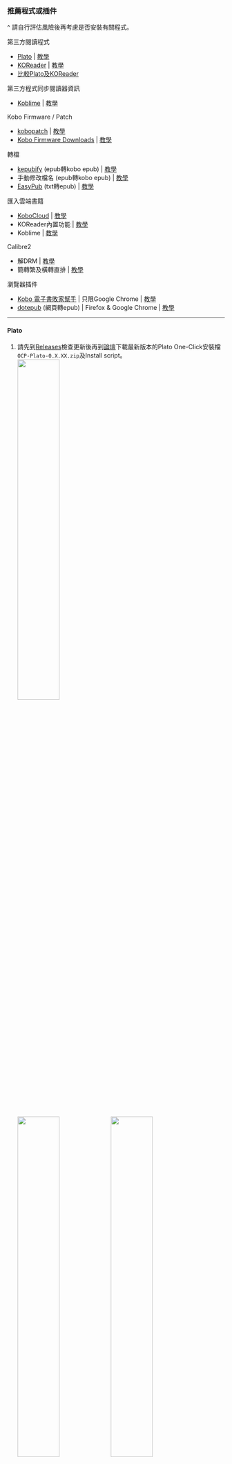 ### 推薦程式或插件
^ 請自行評估風險後再考慮是否安裝有關程式。

第三方閱讀程式<br>
- [Plato](https://github.com/baskerville/plato) | [教學](#Plato)
- [KOReader](https://github.com/koreader/koreader) | [教學](#KOReader)
- [比較Plato及KOReader](#比較Plato及KOReader)

第三方程式同步閱讀器資訊<br>
- [Koblime](https://kobli.me/) | [教學](#Koblime)

Kobo Firmware / Patch<br>
- [kobopatch](https://github.com/pgaskin/kobopatch) | [教學](#kobopatch)
- [Kobo Firmware Downloads](https://pgaskin.net/KoboStuff/kobofirmware.html)  | [教學](#kobo-firmware-downloads)

轉檔<br>
- [kepubify](https://github.com/pgaskin/kepubify) (epub轉kobo epub) | [教學](#kepubify)
- 手動修改檔名 (epub轉kobo epub) | [教學](#手動修改檔名轉kobo-epub)
- [EasyPub](https://www.hi-pda.com/forum/viewthread.php?tid=645717) (txt轉epub) | [教學](#EasyPub)

匯入雲端書籍<br>
- [KoboCloud](https://github.com/fsantini/KoboCloud) | [教學](#KoboCloud)
- KOReader內置功能 | [教學](#KOReader內置功能)
- Koblime | [教學](#Koblime匯入雲端書籍)

Calibre2
- 解DRM | [教學](#解DRM)
- 簡轉繁及橫轉直排 | [教學](#簡轉繁及橫轉直排)

瀏覽器插件<br>
- [Kobo 電子書敗家幫手](https://chrome.google.com/webstore/detail/kobo-%E9%9B%BB%E5%AD%90%E6%9B%B8%E6%95%97%E5%AE%B6%E5%B9%AB%E6%89%8B/ggbmfiledfmoeinemnnappkjldilblfh?hl=zh-TW) | 只限Google Chrome | [教學](#Kobo電子書敗家幫手)
- [dotepub](https://dotepub.com/) (網頁轉epub) | Firefox & Google Chrome | [教學](#dotepub)
<hr>

#### Plato
1. 請先到[Releases](https://github.com/baskerville/plato/releases)檢查更新後再到[論壇](https://www.mobileread.com/forums/showthread.php?t=314220)下載最新版本的Plato One-Click安裝檔`OCP-Plato-0.X.XX.zip`及Install script。<br>
<img src="../Img/Plato_1s.png" width="45%"><br>
<img src="../Img/Plato_1.png" width="45%"><img src="../Img/Plato_1a.png" width="45%"><br>
2. 然後將兩個檔案放在`.kobo`資料夾內，無須解壓縮。<br>
<img src="../Img/Plato_2.png" width="50%"><br>
3. 在Install script上右擊選擇「用PowerShell執行」。等候安裝完成即可。<br>
<img src="../Img/Plato_2a.png" width="50%"><br>
<img src="../Img/Plato_3.png" width="50%"><br>

^ 如使用Install script安裝，則無須再開啟`.kobo`/`Kobo`/`Kobo eReader.conf`並在`Kobo eReader.conf`中填入以下字句。手動解壓`OCP-Plato-0.X.XX.zip`的則需要填入。<br>
<img src="../Img/Plato_3a.png" width="50%"><br>
<blockquote>
[FeatureSettings]<br>
ExcludeSyncFolders=(\\.(?!kobo|adobe).+|([^.][^/]*/)+\\..+)<br>
</blockquote>

4. 以下為安裝後新增的資料夾。打開`.adds`/`plato`並重新命名`Settings-sample.toml`至`Settings.toml`。<br>
<img src="../Img/Plato_4.png" width="50%"><br>
5. 退出閱讀器，待重啟後即可使用。<br>

^ 如需更新，下載最新檔後按照上述步驟1至3重做即可。<br>

Plato系統實際畫面如下：<br>
<img src="../Img/Plato_Screen_1.png" width="33%"> <img src="../Img/Plato_Screen_3.png" width="33%"> <img src="../Img/Plato_Screen_4.png" width="33%"><br>
<hr>

#### KOReader
1. 請先到[Releases](https://github.com/koreader/koreader/releases)檢查更新後再到[論壇](https://www.mobileread.com/forums/showthread.php?t=314220)下載最新版本的KOReader One-Click安裝檔`OCP-KOReader-v202X.XX.zip`及Install script。<br>
<img src="../Img/KOReader_1.png" width="45%"><br>
<img src="../Img/KOReader_1a.png" width="45%"><img src="../Img/KOReader_1b.png" width="45%"><br>
2. 然後將兩個檔案放在`.kobo`資料夾內，無須解壓縮。<br>
<img src="../Img/KOReader_2.png" width="50%"><br>
3. 在Install script上右擊選擇「用PowerShell執行」。等候安裝完成即可。<br>
<img src="../Img/KOReader_2a.png" width="50%"><br>

^ 如使用Install script安裝，則無須再開啟`.kobo`/`Kobo`/`Kobo eReader.conf`並在`Kobo eReader.conf`中填入以下字句。手動解壓`OCP-KOReader-v202X.XX.zip`的則需要填入。<br>
<img src="../Img/KOReader_2b.png" width="50%"><br>
<blockquote>
[FeatureSettings]<br>
ExcludeSyncFolders=(\\.(?!kobo|adobe).+|([^.][^/]*/)+\\..+)<br>
</blockquote>

4. 以下為安裝後新增的資料夾。退出閱讀器，待重啟後即可使用。<br>
<img src="../Img/KOReader_3.png" width="50%"><br>

^ 如需更新，請在KOReader內按「Update」即可。<br>
<img src="../Img/KOReader_Screen_5.png" width="50%"><br>
^^ 如出現「Generator Error」，代表閱讀器版本已更新或出現其他不明情況引致錯誤。請依步驟1開始重新安裝一次即可。<br>

KOReader系統實際畫面如下：<br>
<img src="../Img/KOReader_Screen_1.png" width="35%"> <img src="../Img/KOReader_Screen_2.png" width="35%"><br>
<img src="../Img/KOReader_Screen_3.png" width="35%"> <img src="../Img/KOReader_Screen_4.png" width="35%"><br>
<hr>

#### 比較Plato及KOReader
** 純粹個人意見，每人體驗或有所不同。<br>
<table>
  <tr>
   <td>Plato</td>
   <td>KOReader</td>
  </tr>
  <tr>
   <td>介面較簡潔，較多功能用圖案代替文字，或較難理解。<br>裁剪pdf白邊方面，只有手動裁剪。若裁錯範圍則無法重設。<br>耗電量較低。<br>需要連接電腦及下載更新檔後重新安裝。<br>顯示書籍列表方式和原生系統大同小異，沒有資料夾功能。若有過多書藉將較難尋找。</td>
   <td>介面較繁複，但功能更為全面。<br>裁剪pdf白邊方面，有自動裁剪等選項。若裁錯範圍亦可重設。<br>耗電量較高。<br>可直接在閱讀器內進行更新。<br>顯示書籍列表方式較接近電腦，按照匯入時的結構顯示，大量書籍亦容易整理。</td>
  </tr>
</table>
<hr>

#### Koblime
目前尚在Beta版，暫可同步Kobo閱讀器中(原生系統)的閱讀進度、Highlight、書籤至網上。如使用第三方閱讀程式閱讀的書籍資料將無法同步。<br>
作者表示<b>會後續加入復原資料至閱讀器等功能</b>，編者亦會適時更新。<br>
^ 建議在安裝先備份在`.kobo`內的`KoboReader.sqlite`。有需要亦可參閱[官方文件](https://docs.kobli.me/)及[Feedback](https://koblime.canny.io/)。<br>
1. 先前往[官網](https://kobli.me/)，登入Google帳戶。注意，<b>需勾選</b>「查看、編輯、建立及刪除Google Drive檔案」。<br>
<img src="../Img/koblime_1a.png" width="50%"><img src="../Img/koblime_1b.png" width="50%"><br>
2. 成功登入後，按頁面上指示新增裝置，以便日後管理，再下載`KoboRoot.tgz`。<br>
<img src="../Img/koblime_2a.png" width="50%"><img src="../Img/koblime_2b.png" width="50%"><br>
<img src="../Img/koblime_2c.png" width="50%"><br>
3. 然後將`KoboRoot.tgz`放在`.kobo`資料夾內，然後從電腦上退出閱讀器，等待安裝。<br>
<img src="../Img/koblime_3a.png" width="50%"><br>
4. 待閱讀器重啟後，連上wifi。畫面中央應會出現「Koblime Syncing XX Books...」，表示閱讀器資料正同步資料至Koblime。<br>
<img src="../Img/koblime_3b.png" width="50%"><br>
5. 等待片刻，資料就會在網頁上出現即可。<br>
^ 完成是次安裝後，日後只要閱讀器連上wifi時，便會將資料自動同步至Koblime。如需手動，請參考下方步驟。<br>
<img src="../Img/koblime_5.png" width="50%"><br>
<blockquote>
如出現書籍資料缺漏，可用連線備份功能。唯此功能未能在Firefox上使用，請改用其他瀏覽器。<br>
1. 在網頁上按「Devices」，確保閱讀器插入電腦後再按「Wired Backup」。按「Select Kobo」，選擇磁碟「KOBOeReader」。<br>
<img src="../Img/koblime_6a.png" width="55%"><img src="../Img/koblime_6b.png" width="45%"><br>
2. 靜待備份完成即可。<br>
<img src="../Img/koblime_6c.png" width="50%"><br>
</blockquote><br><br>

Koblime功能介紹：<br>
a. 查閱Highlight<br>
在資料同步完成後，打開需查閱的書籍，相關的Highlight便會顯示。<br>
<img src="../Img/koblime_7a.png" width="50%"><br>
b. 修改上傳的同步資料<br>
部份書籍或未能順利讀取資料，可選擇修改。<br>
<img src="../Img/koblime_7b.png" width="50%"><br>
c. 匯入雲端書籍<br>
請參見[下方教學](#Koblime匯入雲端書籍)。<br>
<hr>

#### kobopatch
可新增對字型、行距、邊界、顯示書籍資料等的修改。<br>
^ 請先到「裝置資訊」確認Firmware版本與kobopatch是否一致。<b>切勿安裝與裝置Firmware版本不同的kobopatch。</b><br>
1. 到[Releases](https://github.com/pgaskin/kobopatch-patches/releases/latest)下載最新的kobopatch。然後再到[網頁](https://pgaskin.net/KoboStuff/kobofirmware.html)下載適用型號的對應Firmware檔。<br>
2. 解壓縮`kobopatch_4.XX.XXXXX.zip`，然後將Firmware檔放至`src`資料夾內。<br>
<img src="../Img/kobopatch_1.png" width="50%"><br>
3. 打開`src`，再以記事本打開入面的`.yaml`檔，將裏面需要使用的項目`Enabled`改為`yes`。<br>
^ 圖中修改`Enable advanced settings for all fonts`，可令英文以外的字體使用進階設定。<br>
<img src="../Img/kobopatch_2.png" width="50%"><br>
4. 打開`kobopatch.bat`，等候完成。<br>
<img src="../Img/kobopatch_3.png" width="50%"><br>
5. 打開`out`資料夾，將剛製作完成的`KoboRoot.tgz`放到`.kobo`資料夾內。<br>
6. 退出閱讀器後待更新完成即可。<br>
<img src="../Img/kobopatch_4a.png" width="33%"><img src="../Img/kobopatch_4b.png" width="33%"><img src="../Img/kobopatch_4c.png" width="33%"><br>

#### Kobo Firmware Downloads
如Kobo閱讀器無法正常更新，可考慮自行下載檔案進行更新。<br>
1. 到此[網頁](https://pgaskin.net/KoboStuff/kobofirmware.html)下載適用型號的Firmware檔。<br>
<img src="../Img/koboFirmware_1.png" width="50%"><br>
2. 然後將下載zip檔解壓至`.kobo`資料夾內。<br>
3. 退出閱讀器後待更新完成即可。<br>
<hr>

#### kepubify
使用kobo epub形式的書籍，載入速度或比普通epub檔案更快及匯入的epub漫畫可橫向跨頁顯示，故建議將epub轉為kobo epub。<br>
^ kepubify亦有提供Web轉檔功能，詳細可到官網查看。<br>
1. 請先到[Release](https://github.com/pgaskin/kepubify/releases)或[官網](https://pgaskin.net/kepubify/dl/)下載最新版本的`kepubify`。<br>
<img src="../Img/kepubify_1.png" width="50%"><br>
2. 將想要轉換的epub檔拖到kepubify程式，等候轉換。<br>
<img src="../Img/kepubify_2.png" width="50%"><br>
<img src="../Img/kepubify_3.png" width="50%"><br>
3. 轉換的檔案會以`原檔名_converted.kepub.epub`命名，除`.kepub.epub`的部份，其餘的均可修改。<br>
4. 匯入到閱讀器，有關書籍會以`KOBO EPUB`檔案顯示及開啟。<br>
<img src="../Img/kepubify_4a.png" width="30%"><img src="../Img/kepubify_4c.png" width="30%"><img src="../Img/kepubify_4b.png" width="30%"><br>
<img src="../Img/kepubify_5a.png" width="30%"><img src="../Img/kepubify_5b.png" width="30%"><br>
如上圖，轉檔後會改以KOBO EPUB形式開啟，而漫畫亦可橫向跨頁顯示。<br>

<blockquote>
如需要大量轉換，可利用bat進行。<br>
1. 複製要轉換的epub檔及kepubify完整路徑。<br>
2. 開啟記事本，每行均按以下格式輸入。每行為一個檔案。<br>
"kepubify完整路徑" "轉換的一個epub檔完整路徑"<br>

`"C:\Users\Megumi_B\Desktop\kepubify-windows-64bit.exe" "C:\Users\Megumi_B\Desktop\Added Book\刀劍神域Progressive\刀劍神域Progressive 001_TC.epub"`<br>
3. 儲存檔案為`.bat`，然後執行。<br>
4. 等候轉換完成即可。<br>
<img src="../Img/kepubify_bat_1.png" width="50%">
</blockquote>
<hr>

#### 手動修改檔名轉kobo epub
無須下載軟件，適合少量轉檔。<br>
1. 將要修改的epub書籍`原檔名.epub`，重新命名為`原檔名.kepub.epub`即可。<br>
<hr>

#### EasyPub
可將txt轉epub。<br>
1. 先到[論壇](https://www.hi-pda.com/forum/viewthread.php?tid=645717)下載EasyPub程式。<br>
<img src="../Img/easypub_1.png" width="40%"><img src="../Img/easypub_1a.png" width="40%"><br>
2. 將準備好的txt檔放入EasyPub。修改所需資料。<br>
<img src="../Img/easypub_2.png" width="40%"><img src="../Img/easypub_3.png" width="40%"><br>
3. 轉檔後放入閱讀器即可。<br>
<img src="../Img/easypub_4.png" width="40%"><img src="../Img/easypub_4a.png" width="40%"><br>
<hr>

#### KoboCloud
1. 請先到[Release](https://github.com/fsantini/KoboCloud/releases)下載最新版本的`KoboRoot.tgz`。<br>
<img src="../Img/KoboCloud_1.png" width="50%"><br>
2. 連接閱讀器到電腦。<br>
3. 將`KoboRoot.tgz`放在`.kobo`資料夾內，然後於電腦退出閱讀器。<br>
<img src="../Img/KoboCloud_2.png" width="50%"><br>
4. 閱讀器會顯示「更新中」並重啟，待重啟後，再次連接閱讀器至電腦。<br>
5. 連接後，會出現`.add`資料夾，用記事本打開`.add`/`kobocloud`的`kobocloudrc`。<br>
<img src="../Img/KoboCloud_3.png" width="50%"><br>
6. 參考[指引](https://github.com/fsantini/KoboCloud#configuration)，加入雲端硬碟的連結到檔案內，儲存後關閉，退出閱讀器。<br>
^ 建議重啟閱讀器以確保文件能夠被讀取。<br>
<img src="../Img/KoboCloud_4.png" width="50%"><br>
7. 放入書籍到該雲端硬碟後，閱讀器連接wifi，等候書籍下載到閱讀器。<br>
^ 首次使用時需要耐心等候(約兩至三分鐘)，所需時間亦會因檔案大小和網速而有差別。<br>
^ 從KoboCloud匯入的書籍會在`.add`/`kobocloud`/`Library`內。雲端上的書籍在匯入後不會自動移除，請自行刪除。<br>
<hr>

#### KOReader內置功能
可利用KOReader內置Cloud Storage功能連上Dropbox、FTP及Webdav。然後下載檔案到閱讀器。<br>
1. 在KOReader主目錄按上方打開選單，選`Plugin`/`Cloud storage`。<br>
<img src="../Img/CloudStorage_1.png" width="30%"><br>
2. 在`Add new cloud storage`中選擇適合的雲端服務。<br>
<img src="../Img/CloudStorage_2.png" width="30%"><br>
3. 按相關指示填入登入資料。圖中為使用pCloud的Webdav功能。<br>
<img src="../Img/CloudStorage_3.png" width="30%"><br>
4. 完成設置後均可進入使用。唯檔案仍需下載儲存在閱讀器中方可閱讀。<br>
<img src="../Img/CloudStorage_4.png" width="30%"><br>

#### Koblime匯入雲端書籍
可利用Koblime連接登入的帳戶Google Drive，然後下載雲端內的epub至閱讀器。<br>
1. 在Koblime網頁按「Devices」後再按右方「Add Book」打開選單。<br>
<img src="../Img/koblime_8a.png" width="50%"><br>
<blockquote>
目前Koblime只能讀取和匯入Google Drive內epub檔案，其他雲端服務暫未提供。<br>
如下圖，不論檔案擁有者為自身或他人，只要能被搜尋，就會出現在Koblime中。<br>
<img src="../Img/koblime_8b.png" width="50%"><br>
</blockquote>
2. 選擇最多3本epub檔案後，當閱讀器連上wifi時，便能將相關epub檔案匯入至閱讀器。<br>
<img src="../Img/koblime_8d.png" width="50%"><br>
<img src="../Img/koblime_8e.png" width="50%"><img src="../Img/koblime_8f.png" width="50%"><br>

^ 通過Koblime匯入的書籍會放在根目錄上的 `koblime`/`library` 中。<br>
<img src="../Img/koblime_8g.png" width="50%"><br>
<hr>

#### 解DRM
可以將附有DRM的書檔破解，方便轉移到個人其他裝置使用及備份。<br>
^ 並不建議將書籍破解後傳送他人，以免違法。<br>
1. 先到[Releases](https://github.com/apprenticeharper/DeDRM_tools/releases)下載`DeDRM_tools_x.x.x.zip`。然後解壓縮。<br>
<img src="../Img/DeDRM_p1.png" width="50%"><br>
2. 開啟calibre2，並在「偏好設定>外掛>從檔案載入外掛」，選擇`DeDRM_plugin.zip`。按要求重啟calibre2。<br>
<img src="../Img/DeDRM_p2.png" width="50%"><br>
3. 到kobo網頁的「我的書籍」中，選擇要下載的書籍，然後按下載。<br>
<img src="../Img/DeDRM_1.png" width="35%"><img src="../Img/DeDRM_2.png" width="35%"><br>
4. 下載檔為`URLLink.acsm`。此類檔案需要使用[Adobe Digital Editions](https://www.adobe.com/hk_zh/solutions/ebook/digital-editions/download.html)，請先下載並安裝。<br>
<img src="../Img/DeDRM_3.png" width="50%"><br>
<blockquote>
第一次安裝，需要登入Adobe ID。照常登入你的Adobe ID或新註冊帳號並授權即可繼續。<br>
</blockquote>

5. 打開`URLLink.acsm`，待書籍打開後，按左上角返回圖書館。<br>
6. 在書籍上右擊「以檔案總管顯示檔案」。<br>
<img src="../Img/DeDRM_4.png" width="50%"><br>
7. 在「文件>My Digital Editions」中可以看見該epub檔。將該epub檔拖曳至calibre2。<br>
檔案已順利破解DRM，可按需要補充缺失的資料。<br>
<img src="../Img/DeDRM_5.png" width="50%"><br>
8. 在calibre2按「儲存到磁碟」即可。<br>
<hr>

#### 簡轉繁及橫轉直排
視乎個人需要，轉換書籍的內容。<br>
^ 所需的書檔須為epub或azw3。<br>
1. 匯入要轉換的書檔到Calibre2。<br>
2. 在「偏好設定>外掛>取得新外掛>以名稱篩選」輸入「Chinese」字眼。然後安裝該個外掛。<br>
<img src="../Img/sc2tc_2.png" width="50%"><br>
3. 安裝完成後重啟calibre2。<br>
4. 重啟後選擇書籍，然後按「編輯書本」。<br>
<img src="../Img/sc2tc_3.png" width="50%"><br>
5. 在編輯介面選工具列中的「外掛>文 Convert Chinese Text Simplified/Traditional」。按需要使用選項修改書籍。<br>
<img src="../Img/sc2tc_4.png" width="33%"><img src="../Img/sc2tc_5.png" width="33%"><img src="../Img/sc2tc_7.png" width="33%"><br>
<table>
  <tr>
    <td>簡繁轉換</td>
    <td>Conversion Direction</td>
  </tr>
  <tr>
    <td>語言在地化</td>
    <td>Language Styles</td>
  </tr>
  <tr>
    <td>轉換引號顯示方式</td>
    <td>Quotation Marks</td>
  </tr>
  <tr>
    <td>轉換橫排直排</td>
    <td>Text Direction</td>
  </tr>
</table>
6. 完成修改後儲存書籍即可。<br>

<img src="../Img/sc2tc_1.png" width="35%"><img src="../Img/sc2tc_6.png" width="35%"><br>
<img src="../Img/sc2tc_1a.png" width="35%"><img src="../Img/sc2tc_6a.png" width="35%"><br>
<hr>

#### Kobo電子書敗家幫手
第三方插件，方便加入整個系列的書入購物車。<br>
1. 到Google Chrome線上應用程式商店安裝[插件](https://chrome.google.com/webstore/detail/kobo-%E9%9B%BB%E5%AD%90%E6%9B%B8%E6%95%97%E5%AE%B6%E5%B9%AB%E6%89%8B/ggbmfiledfmoeinemnnappkjldilblfh?hl=zh-TW)。<br>
<img src="../Img/Chrome_1.png" width="50%"><br>
2. 到Kobo網頁搜尋欲購買的書籍，在系列旁會顯示`將全系列加入購物車`。<br>
<img src="../Img/Chrome_2.png" width="50%"><br>
3. 點擊後，會自動將全系列書籍加到購物車。待完成後請重新整理網頁。<br>
<img src="../Img/Chrome_3.png" width="50%"><br>
4. 有關系列書籍應已加入到購物車內。<br>
<img src="../Img/Chrome_4.png" width="50%"><br>
^ 已購買書籍雖會一併加入到購物車，但結帳時Kobo會自動移除帳戶已擁有的書籍，不必手動移除。<br>
<hr>

#### dotepub
第三方插件，可將網頁轉換成epub。<br>
^ 雖有提供[線上轉換](https://dotepub.com/converter/?lang=en)，但並不適用於含中文字元的網頁。<br>
1. 先到[官網](https://dotepub.com/)安裝適用的瀏覽器插件。<br>
<img src="../Img/dotepub_1.png" width="50%"><br>
2. 安裝完成後，在需要轉換的網頁按該插件進行轉換。<br>
<img src="../Img/dotepub_2.png" width="40%"><img src="../Img/dotepub_2a.png" width="30%"><br>
3. 儲存epub檔即可。<br>
^ 下載所得的epub會有dotepub的字眼。可考慮在calibre2中編輯並移除`title.xhtml`及`copy.xhtml`。
<img src="../Img/dotepub_3.png" width="50%"> <img src="../Img/dotepub_4.png" width="30%"><br>
